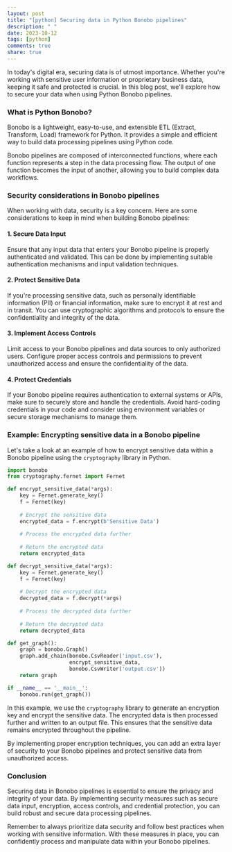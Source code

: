 ```yaml
---
layout: post
title: "[python] Securing data in Python Bonobo pipelines"
description: " "
date: 2023-10-12
tags: [python]
comments: true
share: true
---
```


In today's digital era, securing data is of utmost importance. Whether you're working with sensitive user information or proprietary business data, keeping it safe and protected is crucial. In this blog post, we'll explore how to secure your data when using Python Bonobo pipelines.

### What is Python Bonobo?

Bonobo is a lightweight, easy-to-use, and extensible ETL (Extract, Transform, Load) framework for Python. It provides a simple and efficient way to build data processing pipelines using Python code.

Bonobo pipelines are composed of interconnected functions, where each function represents a step in the data processing flow. The output of one function becomes the input of another, allowing you to build complex data workflows.

### Security considerations in Bonobo pipelines

When working with data, security is a key concern. Here are some considerations to keep in mind when building Bonobo pipelines:

#### 1. Secure Data Input

Ensure that any input data that enters your Bonobo pipeline is properly authenticated and validated. This can be done by implementing suitable authentication mechanisms and input validation techniques.

#### 2. Protect Sensitive Data

If you're processing sensitive data, such as personally identifiable information (PII) or financial information, make sure to encrypt it at rest and in transit. You can use cryptographic algorithms and protocols to ensure the confidentiality and integrity of the data.

#### 3. Implement Access Controls

Limit access to your Bonobo pipelines and data sources to only authorized users. Configure proper access controls and permissions to prevent unauthorized access and ensure the confidentiality of the data.

#### 4. Protect Credentials

If your Bonobo pipeline requires authentication to external systems or APIs, make sure to securely store and handle the credentials. Avoid hard-coding credentials in your code and consider using environment variables or secure storage mechanisms to manage them.

### Example: Encrypting sensitive data in a Bonobo pipeline

Let's take a look at an example of how to encrypt sensitive data within a Bonobo pipeline using the `cryptography` library in Python.

```python
import bonobo
from cryptography.fernet import Fernet

def encrypt_sensitive_data(*args):
    key = Fernet.generate_key()
    f = Fernet(key)
    
    # Encrypt the sensitive data
    encrypted_data = f.encrypt(b'Sensitive Data')
    
    # Process the encrypted data further
    
    # Return the encrypted data
    return encrypted_data

def decrypt_sensitive_data(*args):
    key = Fernet.generate_key()
    f = Fernet(key)
    
    # Decrypt the encrypted data
    decrypted_data = f.decrypt(*args)
    
    # Process the decrypted data further
    
    # Return the decrypted data
    return decrypted_data

def get_graph():
    graph = bonobo.Graph()
    graph.add_chain(bonobo.CsvReader('input.csv'),
                    encrypt_sensitive_data,
                    bonobo.CsvWriter('output.csv'))
    return graph

if __name__ == '__main__':
    bonobo.run(get_graph())
```

In this example, we use the `cryptography` library to generate an encryption key and encrypt the sensitive data. The encrypted data is then processed further and written to an output file. This ensures that the sensitive data remains encrypted throughout the pipeline.

By implementing proper encryption techniques, you can add an extra layer of security to your Bonobo pipelines and protect sensitive data from unauthorized access.

### Conclusion

Securing data in Bonobo pipelines is essential to ensure the privacy and integrity of your data. By implementing security measures such as secure data input, encryption, access controls, and credential protection, you can build robust and secure data processing pipelines.

Remember to always prioritize data security and follow best practices when working with sensitive information. With these measures in place, you can confidently process and manipulate data within your Bonobo pipelines.